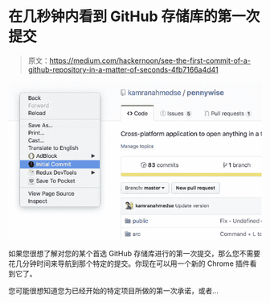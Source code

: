 # 在几秒钟内看到 GitHub 存储库的第一次提交

> 原文：<https://medium.com/hackernoon/see-the-first-commit-of-a-github-repository-in-a-matter-of-seconds-4fb7166a4d41>

![](img/ead18ae559a81521fdcb2d3ce0e714ab.png)

如果您很想了解对您的某个首选 GitHub 存储库进行的第一次提交，那么您不需要花几分钟时间来导航到那个特定的提交。你现在可以用一个新的 Chrome 插件看到它了。

您可能很想知道您为已经开始的特定项目所做的第一次承诺，或者…